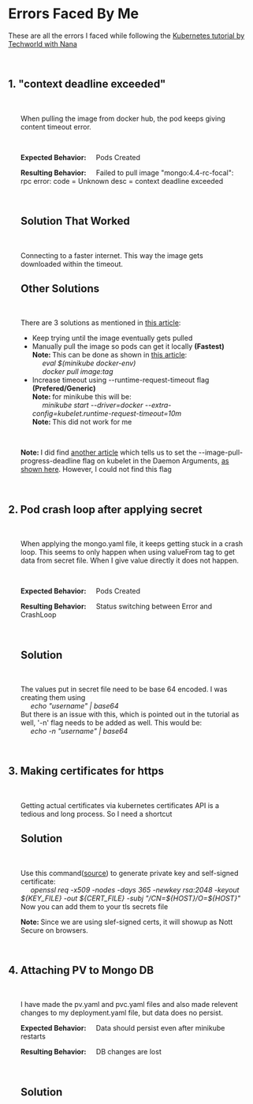 <h1>Errors Faced By Me</h1>
<p>These are all the errors I faced while following the <a href="https://www.youtube.com/watch?v=X48VuDVv0do&t=6s">Kubernetes tutorial by Techworld with Nana</a></p> 
<br/>

<section>
    <h2><strong>1. "context deadline exceeded"</strong></h2>
    <br/>
    <div style="width: 90%; margin: 0 auto;">
        <p>When pulling the image from docker hub, the pod keeps giving content timeout error.</p>
        <br/>
        <p><span style="margin-right: 20px;"><strong>Expected Behavior:</strong></span>Pods Created</p>
        <p><span style="margin-right: 20px;"><strong>Resulting Behavior:</strong></span>Failed to pull image "mongo:4.4-rc-focal": rpc error: code = Unknown desc = context deadline exceeded</p>
        <br/>
        <h2><strong>Solution That Worked</strong></h2>
        <br/>
        <p>Connecting to a faster internet. This way the image gets downloaded within the timeout.</p>
        <h2><strong>Other Solutions</strong></h2>
        <br>
        <p>There are 3 solutions as mentioned in <a href="https://stackoverflow.com/questions/72989275/failed-to-pull-image">this article</a>:</p>
        <ul>
            <li>Keep trying until the image eventually gets pulled</li>
            <li>Manually pull the image so pods can get it locally <strong>(Fastest)</strong><br/>
            <strong>Note: </strong> This can be done as shown in <a href="https://stackoverflow.com/questions/42564058/how-to-use-local-docker-images-with-minikube">this article</a>:<br/>
            <em style="margin-left: 20px">eval $(minikube docker-env)</em><br/>
            <em style="margin-left: 20px">docker pull image:tag</em>
            </li>
            <li>Increase timeout using --runtime-request-timeout flag <strong>(Prefered/Generic)</strong><br/>
            <strong>Note: </strong> for minikube this will be:<br/> 
            <em style="margin-left: 20px">minikube start --driver=docker --extra-config=kubelet.runtime-request-timeout=10m</em><br/>
            <strong>Note: </strong> This did not work for me
            </li>
        </ul>
        <br/>
        <p><strong>Note: </strong> I did find <a href="https://groups.google.com/g/kubernetes-sig-storage-bugs/c/3KHBY7zF6z0#:~:text=you%20set%20the-,%2D%2Dimage%2Dpull%2Dprogress%2Ddeadline,-on%20the%20kubelet">another article</a> which tells us to set the --image-pull-progress-deadline flag on kubelet in the Daemon Arguments, <a href="https://support.huaweicloud.com/intl/en-us/cce_faq/cce_faq_00015.html#cce_faq_00015__section1962218412226:~:text=end%20of%20the-,DAEMON_ARGS,-parameter.%2030m">as shown here</a>. However, I could not find this flag</p>
    </div>
</section>
<br/>

<section>
    <h2><strong>2. Pod crash loop after applying secret</strong></h2>
    <br/>
    <div style="width: 90%; margin: 0 auto;">
        <p>When applying the mongo.yaml file, it keeps getting stuck in a crash loop. This seems to only happen when using valueFrom tag to get data from secret file. When I give value directly it does not happen.</p>
        <br/>
        <p><span style="margin-right: 20px;"><strong>Expected Behavior:</strong></span>Pods Created</p>
        <p><span style="margin-right: 20px;"><strong>Resulting Behavior:</strong></span>Status switching between Error and CrashLoop</p>
        <br/>
        <h2><strong>Solution</strong></h2>
        <br>
        <p>The values put in secret file need to be base 64 encoded. I was creating them using<br/>
        <em style="margin-left: 20px">echo "username" | base64</em><br/>
        But there is an issue with this, which is pointed out in the tutorial as well, '-n' flag needs to be added as well. This would be:<br/>
        <em style="margin-left: 20px">echo -n "username" | base64</em><br/>
        <p>
    </div>
</section>
<br/>

<section>
    <h2><strong>3. Making certificates for https</strong></h2>
    <br/>
    <div style="width: 90%; margin: 0 auto;">
        <p>Getting actual certificates via kubernetes certificates API is a tedious and long process. So I need a shortcut</p>
        <h2><strong>Solution</strong></h2>
        <br>
        <p>Use this command(<a href="https://kubernetes.github.io/ingress-nginx/user-guide/tls/">source</a>) to generate private key and self-signed certificate:<br/>
        <em style="margin-left: 20px">openssl req -x509 -nodes -days 365 -newkey rsa:2048 -keyout ${KEY_FILE} -out ${CERT_FILE} -subj "/CN=${HOST}/O=${HOST}"</em><br/>
        Now you can add them to your tls secrets file<br/>
        <p>
        <p><strong>Note: </strong> Since we are using slef-signed certs, it will showup as Nott Secure on browsers. </p>
    </div>
</section>
<br/>

<section>
    <h2><strong>4. Attaching PV to Mongo DB</strong></h2>
    <br/>
    <div style="width: 90%; margin: 0 auto;">
        <p>I have made the pv.yaml and pvc.yaml files and also made relevent changes to my deployment.yaml file, but data does no persist.</p>
        <p><span style="margin-right: 20px;"><strong>Expected Behavior:</strong></span>Data should persist even after minikube restarts</p>
        <p><span style="margin-right: 20px;"><strong>Resulting Behavior:</strong></span>DB changes are lost</p>
        <br/>
        <h2><strong>Solution</strong></h2>
        <br>
        <p></p>
    </div>
</section>
<br/>
